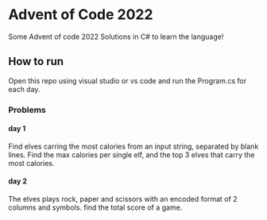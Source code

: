 # Advent of Code 2022
Some Advent of code 2022 Solutions in C# to learn the language!

## How to run
Open this repo using visual studio or vs code and run the Program.cs for each day.

### Problems

#### day 1
Find elves carring the most calories from an input string, separated by blank lines. Find the max calories per single elf, and the top 3 elves that carry the most calories.

#### day 2
The elves plays rock, paper and scissors with an encoded format of 2 columns and symbols. find the total score of a game.

